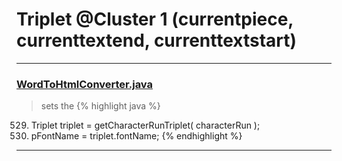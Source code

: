 # Triplet @Cluster 1 (currentpiece, currenttextend, currenttextstart)

***

### [WordToHtmlConverter.java](https://searchcode.com/codesearch/view/97383966/)
> sets the 
{% highlight java %}
529. Triplet triplet = getCharacterRunTriplet( characterRun );
531. pFontName = triplet.fontName;
{% endhighlight %}

***

